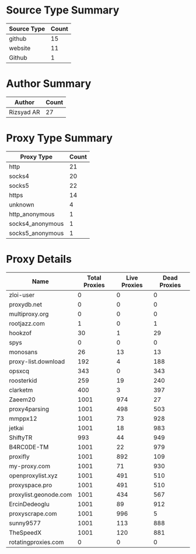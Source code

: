 # Source Type Summary

| Source Type | Count |
|-------------|-------|
| github | 15 |
| website | 11 |
| Github | 1 |


# Author Summary

| Author | Count |
|--------|-------|
| Rizsyad AR | 27 |


# Proxy Type Summary

| Proxy Type | Count |
|------------|-------|
| http | 21 |
| socks4 | 20 |
| socks5 | 22 |
| https | 14 |
| unknown | 4 |
| http_anonymous | 1 |
| socks4_anonymous | 1 |
| socks5_anonymous | 1 |


# Proxy Details

| Name | Total Proxies | Live Proxies | Dead Proxies |
|------|---------------|--------------|---------------|
| zloi-user | 0 | 0 | 0 |
| proxydb.net | 0 | 0 | 0 |
| multiproxy.org | 0 | 0 | 0 |
| rootjazz.com | 1 | 0 | 1 |
| hookzof | 30 | 1 | 29 |
| spys | 0 | 0 | 0 |
| monosans | 26 | 13 | 13 |
| proxy-list.download | 192 | 4 | 188 |
| opsxcq | 343 | 0 | 343 |
| roosterkid | 259 | 19 | 240 |
| clarketm | 400 | 3 | 397 |
| Zaeem20 | 1001 | 974 | 27 |
| proxy4parsing | 1001 | 498 | 503 |
| mmppx12 | 1001 | 73 | 928 |
| jetkai | 1001 | 18 | 983 |
| ShiftyTR | 993 | 44 | 949 |
| B4RC0DE-TM | 1001 | 22 | 979 |
| proxifly | 1001 | 892 | 109 |
| my-proxy.com | 1001 | 71 | 930 |
| openproxylist.xyz | 1001 | 491 | 510 |
| proxyspace.pro | 1001 | 491 | 510 |
| proxylist.geonode.com | 1001 | 434 | 567 |
| ErcinDedeoglu | 1001 | 89 | 912 |
| proxyscrape.com | 1001 | 996 | 5 |
| sunny9577 | 1001 | 113 | 888 |
| TheSpeedX | 1001 | 120 | 881 |
| rotatingproxies.com | 0 | 0 | 0 |
